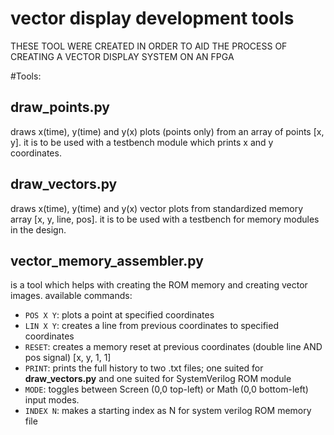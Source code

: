 # vector display development tools

THESE TOOL WERE CREATED IN ORDER TO AID THE PROCESS OF CREATING A VECTOR DISPLAY SYSTEM ON AN FPGA


#Tools:

## draw_points.py
draws x(time), y(time) and y(x) plots (points only) from an array of points [x, y]. it is to be used with a testbench module which prints x and y coordinates.

## draw_vectors.py
draws x(time), y(time) and y(x) vector plots from standardized memory array [x, y, line, pos]. it is to be used with a testbench for memory modules in the design.

## vector_memory_assembler.py
is a tool which helps with creating the ROM memory and creating vector images. available commands:
- ```POS X Y```: plots a point at specified coordinates
- ```LIN X Y```: creates a line from previous coordinates to specified coordinates
- ```RESET```: creates a memory reset at previous coordinates (double line AND pos signal) [x, y, 1, 1]
- ```PRINT```: prints the full history to two .txt files; one suited for **draw_vectors.py** and one suited for SystemVerilog ROM module 
- ```MODE```: toggles between Screen (0,0 top-left) or Math (0,0 bottom-left) input modes.
- ```INDEX N```: makes a starting index as N for system verilog ROM memory file